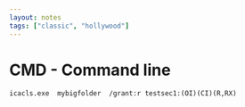 ```yaml
---
layout: notes
tags: ["classic", "hollywood"]
---
```


# CMD - Command line

```
icacls.exe  mybigfolder  /grant:r testsec1:(OI)(CI)(R,RX)
```

